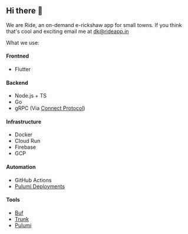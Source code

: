 ## Hi there 👋

We are Ride, an on-demand e-rickshaw app for small towns. If you think that's cool and exciting email me at dk@rideapp.in

What we use:
 #### Frontned
  * Flutter
 #### Backend
  * Node.js + TS
  * Go
  * gRPC (Via [Connect Protocol](https://connect.build))
 #### Infrastructure
  * Docker
  * Cloud Run
  * Firebase
  * GCP
#### Automation
  * GitHub Actions
  * [Pulumi Deployments](https://www.pulumi.com/product/pulumi-deployments/)
#### Tools
  * [Buf](https://buf.build)
  * [Trunk](https://trunk.io)
  * [Pulumi](https://pulumi.com)
